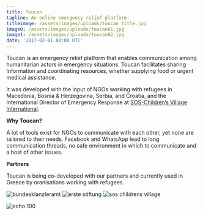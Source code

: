 ```yaml
---
title: Toucan
tagline: An online emergency relief platform.
titleimage: /assets/images/uploads/toucan_title.jpg
image0: /assets/images/uploads/toucan01.jpg
image1: /assets/images/uploads/toucan02.jpg
date: '2017-02-01 00:00 UTC'
---
```

Toucan is an emergency relief platform that enables communication among humanitarian actors in emergency situations.
Toucan facilitates sharing Information and coordinating resources, whether supplying food or urgent medical assistance.

It was developed with the input of NGOs working with refugees in Macedonia, Bosnia & Herzegovina, Serbia, and Croatia,
and the International Director of Emergency Response at
[SOS-Children’s Village International](http://www.sos-childrensvillages.org/publications/news/sos-children-s-villages-and-erste-group-crowd-sour).

**Why Toucan?**

A lot of tools exist for NGOs to communicate with each other, yet none are tailored to their needs.
Facebook and WhatsApp lead to long communication threads, no safe environment in which to communicate and a host of other issues.

**Partners**

Toucan is being co-developed with our partners and currently used in Greece by oranisations working with refugees.

![bundesklanzleramt](/assets/images/uploads/bka.png)
![erste stiftung](/assets/images/uploads/erste_stiftung.png)
![sos childrens village](/assets/images/uploads/sos.png)


![echo 100](/assets/images/uploads/echo100.png)

